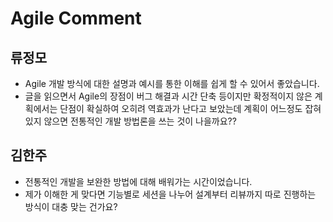 # Agile Comment

## 류정모
- Agile 개발 방식에 대한 설명과 예시를 통한 이해를 쉽게 할 수 있어서 좋았습니다.
- 글을 읽으면서 Agile의 장점이 버그 해결과 시간 단축 등이지만 확정적이지 않은 계획에서는 단점이 확실하여 오히려 역효과가 난다고 보았는데 계획이 어느정도 잡혀있지 않으면 전통적인 개발 방법론을 쓰는 것이 나을까요??

## 김한주
- 전통적인 개발을 보완한 방법에 대해 배워가는 시간이었습니다.
- 제가 이해한 게 맞다면 기능별로 세션을 나누어 설계부터 리뷰까지 따로 진행하는 방식이 대충 맞는 건가요?
